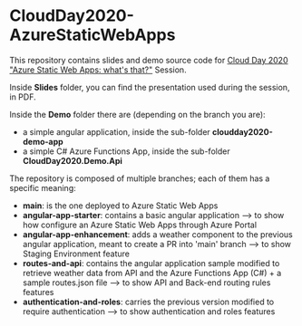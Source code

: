 # CloudDay2020-AzureStaticWebApps

This repository contains slides and demo source code for [Cloud Day 2020](https://www.ugidotnet.org/e/1883/Cloud-Day) ["Azure Static Web Apps: what's that?"](https://www.ugidotnet.org/e/sessione/1917/Azure-Static-Web-App-what-s-that) Session.

Inside **Slides** folder, you can find the presentation used during the session, in PDF.

Inside the **Demo** folder there are (depending on the branch you are):
 - a simple angular application, inside the sub-folder **cloudday2020-demo-app**
 - a simple C# Azure Functions App, inside the sub-folder **CloudDay2020.Demo.Api**

The repository is composed of multiple branches; each of them has a specific meaning:

 - **main**: is the one deployed to Azure Static Web Apps
 - **angular-app-starter**: contains a basic angular application --> to show how configure an Azure Static Web Apps through Azure Portal
 - **angular-app-enhancement**:  adds a weather component to the previous angular application, meant to create a PR into 'main' branch --> to show Staging Environment feature
 - **routes-and-api**: contains the angular application sample modified to retrieve weather data from API and the Azure Functions App (C#) + a sample routes.json file --> to show API and Back-end routing rules features
 - **authentication-and-roles**: carries the previous version modified to require authentication --> to show authentication and roles features

